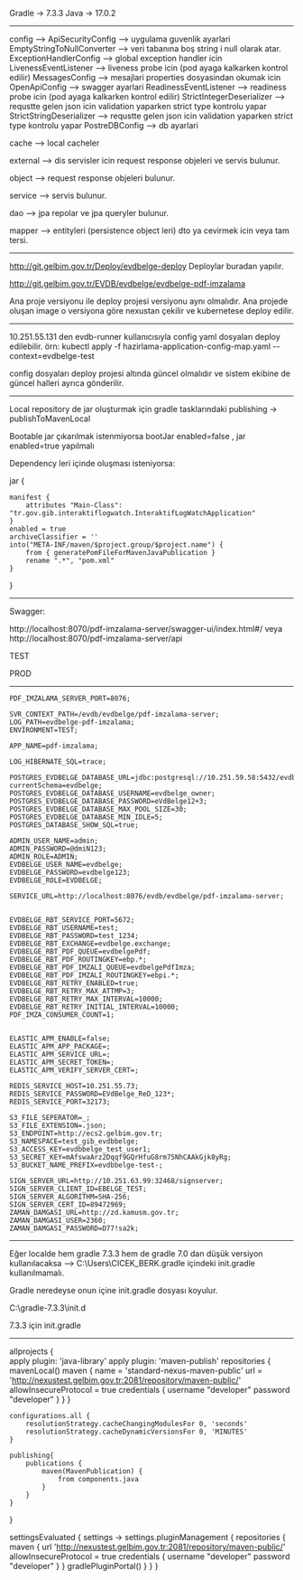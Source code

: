 Gradle -> 7.3.3
Java -> 17.0.2

--------------------------------------------------------------------------------------------
config -->
ApiSecurityConfig --> uygulama guvenlik ayarlari
EmptyStringToNullConverter --> veri tabanına boş string i null olarak atar. 
ExceptionHandlerConfig --> global exception handler icin
LivenessEventListener --> liveness probe icin (pod ayaga kalkarken kontrol edilir)
MessagesConfig --> mesajlari properties dosyasindan okumak icin
OpenApiConfig --> swagger ayarlari
ReadinessEventListener --> readiness probe icin (pod ayaga kalkarken kontrol edilir)
StrictIntegerDeserializer --> requstte gelen json icin validation yaparken strict type kontrolu yapar
StrictStringDeserializer --> requstte gelen json icin validation yaparken strict type kontrolu yapar
PostreDBConfig --> db ayarlari

cache -->
local cacheler

external -->
dis servisler icin request response objeleri ve servis bulunur.

object -->
request response objeleri bulunur.

service -->
servis bulunur.

dao -->
jpa repolar ve jpa queryler bulunur.

mapper -->
entityleri (persistence object leri) dto ya cevirmek icin veya tam tersi.
	
--------------------------------------------------------------------------------------------

http://git.gelbim.gov.tr/Deploy/evdbelge-deploy
Deploylar buradan yapılır.

http://git.gelbim.gov.tr/EVDB/evdbelge/evdbelge-pdf-imzalama

Ana proje versiyonu ile deploy projesi versiyonu aynı olmalıdır. Ana projede oluşan image o versiyona göre nexustan çekilir ve kubernetese deploy edilir.


----------------------------------------------------------------------------------------------

10.251.55.131 den evdb-runner kullanıcısıyla config yaml dosyaları deploy edilebilir.
örn: kubectl apply -f hazirlama-application-config-map.yaml --context=evdbelge-test

config dosyaları deploy projesi altında güncel olmalıdır ve sistem ekibine de güncel halleri ayrıca gönderilir.


----------------------------------------------------------------------------------------------

Local repository de jar oluşturmak için gradle tasklarındaki publishing -> publishToMavenLocal

Bootable jar çıkarılmak istenmiyorsa bootJar enabled=false , jar enabled=true yapılmalı

Dependency leri içinde oluşması isteniyorsa:


jar {

    manifest {
        attributes "Main-Class": "tr.gov.gib.interaktiflogwatch.InteraktifLogWatchApplication"
    }
    enabled = true
    archiveClassifier = ''
    into("META-INF/maven/$project.group/$project.name") {
        from { generatePomFileForMavenJavaPublication }
        rename ".*", "pom.xml"
    }
}


----------------------------------------------------------------------------------------------

Swagger:

http://localhost:8070/pdf-imzalama-server/swagger-ui/index.html#/
veya
http://localhost:8070/pdf-imzalama-server/api

TEST

PROD

----------------------------------------------------------------------------------------------


```text
PDF_IMZALAMA_SERVER_PORT=8076;

SVR_CONTEXT_PATH=/evdb/evdbelge/pdf-imzalama-server;
LOG_PATH=evdbelge-pdf-imzalama;
ENVIRONMENT=TEST;

APP_NAME=pdf-imzalama;

LOG_HIBERNATE_SQL=trace;

POSTGRES_EVDBELGE_DATABASE_URL=jdbc:postgresql://10.251.59.58:5432/evdbelge?currentSchema=evdbelge;
POSTGRES_EVDBELGE_DATABASE_USERNAME=evdbelge_owner;
POSTGRES_EVDBELGE_DATABASE_PASSWORD=eVdBelge12+3;
POSTGRES_EVDBELGE_DATABASE_MAX_POOL_SIZE=30;
POSTGRES_EVDBELGE_DATABASE_MIN_IDLE=5;
POSTGRES_DATABASE_SHOW_SQL=true;

ADMIN_USER_NAME=admin;
ADMIN_PASSWORD=@dmiN123;
ADMIN_ROLE=ADMIN;
EVDBELGE_USER_NAME=evdbelge;
EVDBELGE_PASSWORD=evdbelge123;
EVDBELGE_ROLE=EVDBELGE;

SERVICE_URL=http://localhost:8076/evdb/evdbelge/pdf-imzalama-server;


EVDBELGE_RBT_SERVICE_PORT=5672;
EVDBELGE_RBT_USERNAME=test;
EVDBELGE_RBT_PASSWORD=test_1234;
EVDBELGE_RBT_EXCHANGE=evdbelge.exchange;
EVDBELGE_RBT_PDF_QUEUE=evdbelgePdf;
EVDBELGE_RBT_PDF_ROUTINGKEY=ebp.*;
EVDBELGE_RBT_PDF_IMZALI_QUEUE=evdbelgePdfImza;
EVDBELGE_RBT_PDF_IMZALI_ROUTINGKEY=ebpi.*;
EVDBELGE_RBT_RETRY_ENABLED=true;
EVDBELGE_RBT_RETRY_MAX_ATTMP=3;
EVDBELGE_RBT_RETRY_MAX_INTERVAL=10000;
EVDBELGE_RBT_RETRY_INITIAL_INTERVAL=10000;
PDF_IMZA_CONSUMER_COUNT=1;


ELASTIC_APM_ENABLE=false;
ELASTIC_APM_APP_PACKAGE=;
ELASTIC_APM_SERVICE_URL=;
ELASTIC_APM_SECRET_TOKEN=;
ELASTIC_APM_VERIFY_SERVER_CERT=;

REDIS_SERVICE_HOST=10.251.55.73;
REDIS_SERVICE_PASSWORD=EVdBelge_ReD_123*;
REDIS_SERVICE_PORT=32173;

S3_FILE_SEPERATOR=_;
S3_FILE_EXTENSION=.json;
S3_ENDPOINT=http://ecs2.gelbim.gov.tr;
S3_NAMESPACE=test_gib_evdbbelge;
S3_ACCESS_KEY=evdbbelge_test_user1;
S3_SECRET_KEY=mAfswaArz2Dqqf9GQrHfuG8rm75NhCAAkGjk8yRg;
S3_BUCKET_NAME_PREFIX=evdbbelge-test-;

SIGN_SERVER_URL=http://10.251.63.99:32468/signserver;
SIGN_SERVER_CLIENT_ID=EBELGE_TEST;
SIGN_SERVER_ALGORITHM=SHA-256;
SIGN_SERVER_CERT_ID=89472969;
ZAMAN_DAMGASI_URL=http://zd.kamusm.gov.tr;
ZAMAN_DAMGASI_USER=2360;
ZAMAN_DAMGASI_PASSWORD=D77!sa2k;
```


----------------------------------------------------------------------------------------------


Eğer localde hem gradle 7.3.3 hem de gradle 7.0 dan düşük versiyon kullanılacaksa --> C:\Users\CICEK_BERK\.gradle içindeki init.gradle kullanılmamalı.

Gradle neredeyse onun içine init.gradle dosyası koyulur.

C:\gradle-7.3.3\init.d


7.3.3 için init.gradle

----------------------------------------------------------------------------------------------


allprojects {   
apply plugin: 'java-library'
apply plugin: 'maven-publish' 
    repositories {
		mavenLocal()
		maven {
          name = 'standard-nexus-maven-public'
          url = 'http://nexustest.gelbim.gov.tr:2081/repository/maven-public/'
		  allowInsecureProtocol = true
		  credentials {
			 username "developer"
			 password "developer"
		  }
        }
    }
     
    configurations.all {
        resolutionStrategy.cacheChangingModulesFor 0, 'seconds'
        resolutionStrategy.cacheDynamicVersionsFor 0, 'MINUTES'
    }
	
	publishing{
		publications {
			maven(MavenPublication) {
				from components.java
			}
		}
	}

}

settingsEvaluated { settings ->
    settings.pluginManagement {
        repositories {
            maven {
                url 'http://nexustest.gelbim.gov.tr:2081/repository/maven-public/'
				allowInsecureProtocol = true
				credentials {
				     username "developer"
				     password "developer"
			    }
            }
            gradlePluginPortal()
        }
    }
}

